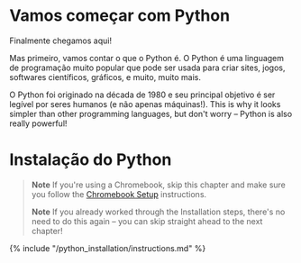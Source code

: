 # Vamos começar com Python

Finalmente chegamos aqui!

Mas primeiro, vamos contar o que o Python é. O Python é uma linguagem de programação muito popular que pode ser usada para criar sites, jogos, softwares científicos, gráficos, e muito, muito mais.

O Python foi originado na década de 1980 e seu principal objetivo é ser legível por seres humanos (e não apenas máquinas!). This is why it looks simpler than other programming languages, but don't worry – Python is also really powerful!

# Instalação do Python

> **Note** If you're using a Chromebook, skip this chapter and make sure you follow the [Chromebook Setup](../chromebook_setup/README.md) instructions.
> 
> **Note** If you already worked through the Installation steps, there's no need to do this again – you can skip straight ahead to the next chapter!

{% include "/python_installation/instructions.md" %}